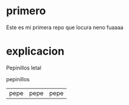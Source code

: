 # primero
Este es mi primera repo que locura neno fuaaaa

# explicacion  
  Pepinillos letal
  <table>
    <tr>pepinillos
      <td>pepe</td>
      <td>pepe</td>
      <td>pepe</td>
    </tr>
  </table>
